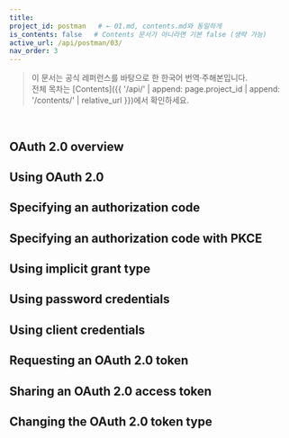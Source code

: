 ```yaml
---
title: 
project_id: postman   # ← 01.md, contents.md와 동일하게
is_contents: false   # Contents 문서가 아니라면 기본 false (생략 가능)
active_url: /api/postman/03/
nav_order: 3  
---
```


> 이 문서는 공식 레퍼런스를 바탕으로 한 한국어 번역·주해본입니다.  
> 전체 목차는 [Contents]({{ '/api/' | append: page.project_id | append: '/contents/' | relative_url }})에서 확인하세요.

<br>

## OAuth 2.0 overview
## Using OAuth 2.0
## Specifying an authorization code
## Specifying an authorization code with PKCE
## Using implicit grant type
## Using password credentials
## Using client credentials
## Requesting an OAuth 2.0 token
## Sharing an OAuth 2.0 access token
## Changing the OAuth 2.0 token type
